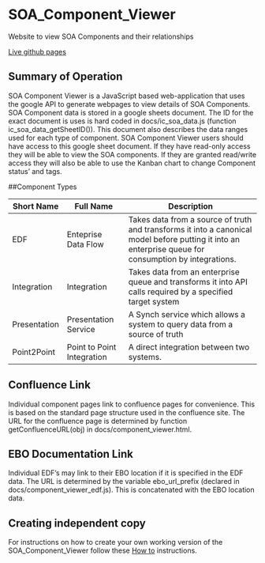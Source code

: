 # SOA_Component_Viewer
Website to view SOA Components and their relationships

[Live github pages](http://rmetcalf9.github.io/SOA_Component_Viewer)

## Summary of Operation
SOA Component Viewer is a JavaScript based web-application that uses the google API to generate webpages to view details of SOA Components.
SOA Component data is stored in a google sheets document. The ID for the exact document is uses is hard coded in docs/ic_soa_data.js (function ic_soa_data_getSheetID()). This document also describes the data ranges used for each type of component.
SOA Component Viewer users should have access to this google sheet document. If they have read-only access they will be able to view the SOA components. If they are granted read/write access they will also be able to use the Kanban chart to change Component status’ and tags.

##Component Types

|Short Name|Full Name|Description|
|-------|-------|-----|
|EDF|Enteprise Data Flow|Takes data from a source of truth and transforms it into a canonical model before putting it into an enterprise queue for consumption by integrations.|
|Integration|Integration|Takes data from an enterprise queue and transforms it into API calls required by a specified target system|
|Presentation|Presentation Service|A Synch service which allows a system to query data from a source of truth|
|Point2Point|Point to Point Integration|A direct integration between two systems.|



## Confluence Link

Individual component pages link to confluence pages for convenience. This is based on the standard page structure used in the confluence site. The URL for the confluence page is determined by function getConfluenceURL(obj) in docs/component_viewer.html.

## EBO Documentation Link

Individual EDF’s may link to their EBO location if it is specified in the EDF data. The URL is determined by the variable ebo_url_prefix (declared in docs/component_viewer_edf.js). This is concatenated with the EBO location data.

## Creating independent copy
For instructions on how to create your own working version of the SOA_Component_Viewer follow these [How to](FORK.md) instructions.
